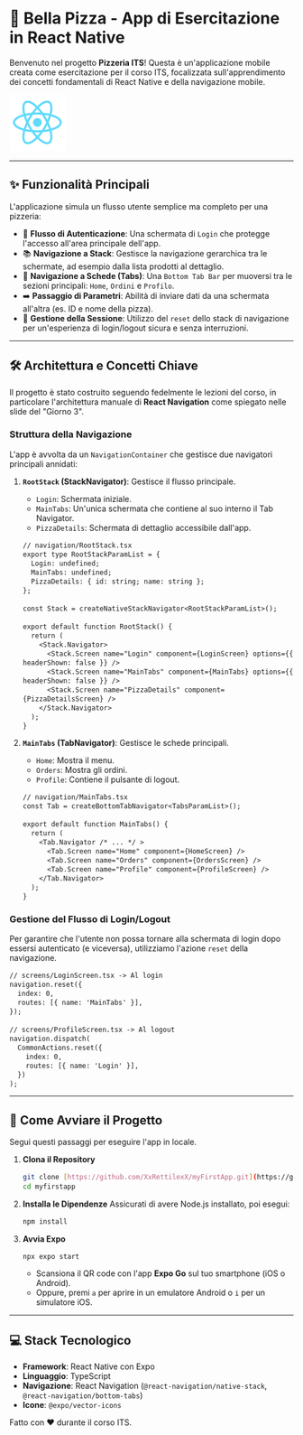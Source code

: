# 🍕 Bella Pizza - App di Esercitazione in React Native

Benvenuto nel progetto **Pizzeria ITS**! Questa è un'applicazione mobile creata come esercitazione per il corso ITS, focalizzata sull'apprendimento dei concetti fondamentali di React Native e della navigazione mobile.

![React Native Logo](https://raw.githubusercontent.com/xxrettilexx/myfirstapp/main/assets/images/react-logo.png)

---

## ✨ Funzionalità Principali

L'applicazione simula un flusso utente semplice ma completo per una pizzeria:

-   👤 **Flusso di Autenticazione**: Una schermata di `Login` che protegge l'accesso all'area principale dell'app.
-   📚 **Navigazione a Stack**: Gestisce la navigazione gerarchica tra le schermate, ad esempio dalla lista prodotti al dettaglio.
-   📱 **Navigazione a Schede (Tabs)**: Una `Bottom Tab Bar` per muoversi tra le sezioni principali: `Home`, `Ordini` e `Profilo`.
-   ➡️ **Passaggio di Parametri**: Abilità di inviare dati da una schermata all'altra (es. ID e nome della pizza).
-   🔐 **Gestione della Sessione**: Utilizzo del `reset` dello stack di navigazione per un'esperienza di login/logout sicura e senza interruzioni.

---

## 🛠️ Architettura e Concetti Chiave

Il progetto è stato costruito seguendo fedelmente le lezioni del corso, in particolare l'architettura manuale di **React Navigation** come spiegato nelle slide del "Giorno 3".

### Struttura della Navigazione

L'app è avvolta da un `NavigationContainer` che gestisce due navigatori principali annidati:

1.  **`RootStack` (StackNavigator)**: Gestisce il flusso principale.
    -   `Login`: Schermata iniziale.
    -   `MainTabs`: Un'unica schermata che contiene al suo interno il Tab Navigator.
    -   `PizzaDetails`: Schermata di dettaglio accessibile dall'app.

    ```tsx
    // navigation/RootStack.tsx
    export type RootStackParamList = {
      Login: undefined;
      MainTabs: undefined;
      PizzaDetails: { id: string; name: string };
    };

    const Stack = createNativeStackNavigator<RootStackParamList>();

    export default function RootStack() {
      return (
        <Stack.Navigator>
          <Stack.Screen name="Login" component={LoginScreen} options={{ headerShown: false }} />
          <Stack.Screen name="MainTabs" component={MainTabs} options={{ headerShown: false }} />
          <Stack.Screen name="PizzaDetails" component={PizzaDetailsScreen} />
        </Stack.Navigator>
      );
    }
    ```

2.  **`MainTabs` (TabNavigator)**: Gestisce le schede principali.
    -   `Home`: Mostra il menu.
    -   `Orders`: Mostra gli ordini.
    -   `Profile`: Contiene il pulsante di logout.

    ```tsx
    // navigation/MainTabs.tsx
    const Tab = createBottomTabNavigator<TabsParamList>();

    export default function MainTabs() {
      return (
        <Tab.Navigator /* ... */ >
          <Tab.Screen name="Home" component={HomeScreen} />
          <Tab.Screen name="Orders" component={OrdersScreen} />
          <Tab.Screen name="Profile" component={ProfileScreen} />
        </Tab.Navigator>
      );
    }
    ```

### Gestione del Flusso di Login/Logout

Per garantire che l'utente non possa tornare alla schermata di login dopo essersi autenticato (e viceversa), utilizziamo l'azione `reset` della navigazione.

```tsx
// screens/LoginScreen.tsx -> Al login
navigation.reset({
  index: 0,
  routes: [{ name: 'MainTabs' }],
});

// screens/ProfileScreen.tsx -> Al logout
navigation.dispatch(
  CommonActions.reset({
    index: 0,
    routes: [{ name: 'Login' }],
  })
);
```

---

## 🚀 Come Avviare il Progetto

Segui questi passaggi per eseguire l'app in locale.

1.  **Clona il Repository**
    ```bash
    git clone [https://github.com/XxRettilexX/myFirstApp.git](https://github.com/XxRettilexX/myFirstApp.git)
    cd myfirstapp
    ```

2.  **Installa le Dipendenze**
    Assicurati di avere Node.js installato, poi esegui:
    ```bash
    npm install
    ```

3.  **Avvia Expo**
    ```bash
    npx expo start
    ```
    -   Scansiona il QR code con l'app **Expo Go** sul tuo smartphone (iOS o Android).
    -   Oppure, premi `a` per aprire in un emulatore Android o `i` per un simulatore iOS.

---

## 💻 Stack Tecnologico

-   **Framework**: React Native con Expo
-   **Linguaggio**: TypeScript
-   **Navigazione**: React Navigation (`@react-navigation/native-stack`, `@react-navigation/bottom-tabs`)
-   **Icone**: `@expo/vector-icons`

Fatto con ❤️ durante il corso ITS.